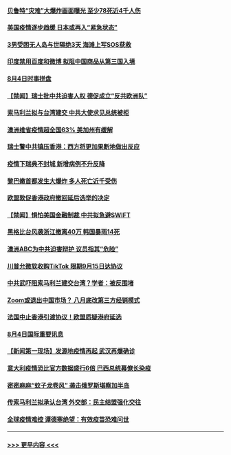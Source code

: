 #### [贝鲁特“灾难”大爆炸画面曝光 至少78死近4千人伤](../pages/prog202/a102910773.md?t=08051151) 
#### [美国疫情逐步趋缓 日本或再入“紧急状态”](../pages/prog202/a102910518.md?t=08051151) 
#### [3男受困无人岛与世隔绝3天 海滩上写SOS获救](../pages/prog202/a102910241.md?t=08051151) 
#### [印度禁用百度和微博 拟阻中国商品从第三国入境](../pages/prog202/a102910562.md?t=08051151) 
#### [8月4日时事拼盘](../pages/prog202/a102910560.md?t=08051151) 
#### [【禁闻】瑞士批中共迫害人权 德促成立“反共欧洲队”](../pages/prog202/a102910553.md?t=08051151) 
#### [索马利兰拟与台湾建交 中共大使求见总统被拒](../pages/prog202/a102910565.md?t=08051151) 
#### [澳洲维省疫情超全国63% 美加州有缓解](../pages/prog202/a102910369.md?t=08051151) 
#### [瑞士警中共镇压香港：西方将更加果断地做出反应](../pages/prog202/a102910265.md?t=08051151) 
#### [疫情下瑞典不封城  新增病例不升反降](../pages/prog202/a102910509.md?t=08051151) 
#### [黎巴嫩首都发生大爆炸 多人死亡近千受伤](../pages/prog202/a102910498.md?t=08051151) 
#### [欧盟敦促香港政府撤回延后选举的决定](../pages/prog202/a102910452.md?t=08051151) 
#### [【禁闻】惧怕美国金融制裁 中共拟急避SWIFT](../pages/prog202/a102910449.md?t=08051151) 
#### [黑格比台风袭浙江撤离40万 韩国暴雨14死](../pages/prog202/a102910349.md?t=08051151) 
#### [澳洲ABC为中共迫害辩护 议员指其“危险”](../pages/prog202/a102910336.md?t=08051151) 
#### [川普允微软收购TikTok 限期9月15日达协议](../pages/prog202/a102910282.md?t=08051151) 
#### [中共武吓阻索马利兰建交台湾？学者：被反围堵](../pages/prog202/a102910279.md?t=08051151) 
#### [Zoom或退出中国市场？ 八月底改第三方经销模式](../pages/prog202/a102910134.md?t=08051151) 
#### [法国中止香港引渡协议！欧盟质疑港府延选](../pages/prog202/a102910132.md?t=08051151) 
#### [8月4日国际重要讯息](../pages/prog202/a102910128.md?t=08051151) 
#### [【新闻第一现场】发源地疫情再起 武汉再爆确诊](../pages/prog202/a102910117.md?t=08051151) 
#### [意大利疫情恐比官方数据盛行6倍 巴西总统幕僚长染疫](../pages/prog202/a102910076.md?t=08051151) 
#### [密密麻麻“蚊子龙卷风” 袭击俄罗斯堪察加半岛](../pages/prog202/a102910068.md?t=08051151) 
#### [传索马利兰拟承认台湾 外交部：民主结盟强化交往](../pages/prog202/a102910035.md?t=08051151) 
#### [全球疫情难控 谭德塞绝望：有效疫苗恐难问世](../pages/prog202/a102909962.md?t=08051151) 

----
#### [ >>> 更早内容 <<< ](../indexes/prog202-earlier.md)
